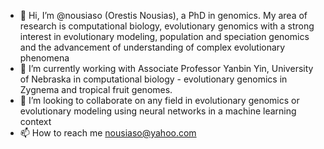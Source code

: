 - 👋 Hi, I’m @nousiaso (Orestis Nousias), a PhD in genomics. My area of research is computational biology, evolutionary genomics with a strong interest in evolutionary modeling, population and speciation genomics and the advancement of understanding of complex evolutionary phenomena
- 🌱 I’m currently working with Associate Professor Yanbin Yin, University of Nebraska in computational biology - evolutionary genomics in Zygnema and tropical fruit genomes. 
- 💞️ I’m looking to collaborate on any field in evolutionary genomics or evolutionary modeling using neural networks in a machine learning context
- 📫 How to reach me nousiaso@yahoo.com

<!---
nousiaso/nousiaso is a ✨ special ✨ repository because its `README.md` (this file) appears on your GitHub profile.
You can click the Preview link to take a look at your changes.
--->
